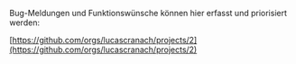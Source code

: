 Bug-Meldungen und Funktionswünsche können hier erfasst und priorisiert werden:

[https://github.com/orgs/lucascranach/projects/2](https://github.com/orgs/lucascranach/projects/2)
